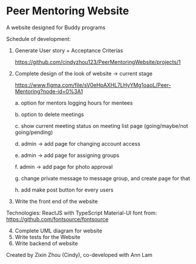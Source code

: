 # Peer Mentoring Website
A website designed for Buddy programs

Schedule of development:
1. Generate User story + Acceptance Criterias
    
    https://github.com/cindyzhou123/PeerMentoringWebsite/projects/1
2. Complete design of the look of website -> current stage

    https://www.figma.com/file/sV0eHpAXHL7LHyYMg1oaoL/Peer-Mentoring?node-id=0%3A1
    
    a. option for mentors logging hours for mentees
    
    b. option to delete meetings
    
    c. show current meeting status on meeting list page (going/maybe/not going/pending)
    
    d. admin -> add page for changing account access
    
    e. admin -> add page for assigning groups
    
    f. admin -> add page for photo approval
    
    g. change private message to message group, and create page for that
    
    h. add make post button for every users
    
3. Write the front end of the website

Technologies: ReactJS with TypeScript Material-UI font from: https://github.com/fontsource/fontsource


4. Complete UML diagram for website
5. Write tests for the Website
6. Write backend of website

Created by Zixin Zhou (Cindy), co-developed with Ann Lam
